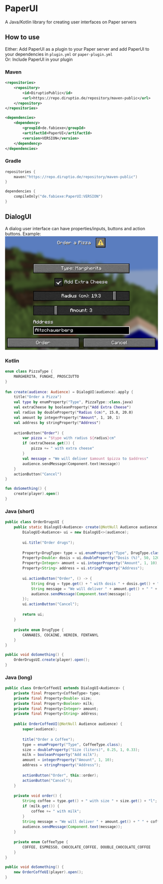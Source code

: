 # PaperUI
A Java/Kotlin library for creating user interfaces on Paper servers


## How to use
Either: Add PaperUI as a plugin to your Paper server and add PaperUI to your dependencies in `plugin.yml` or `paper-plugin.yml`\
Or: Include PaperUI in your plugin

### Maven
```xml
<repositories>
    <repository>
        <id>DiruptioPublic</id>
        <url>https://repo.diruptio.de/repository/maven-public</url>
    </repository>
</repositories>
```
```xml
<dependencies>
    <dependency>
        <groupId>de.fabiexe</groupId>
        <artifactId>PaperUI</artifactId>
        <version>VERSION</version>
    </dependency>
</dependencies>
```

### Gradle
```kotlin
repositories {
    maven("https://repo.diruptio.de/repository/maven-public")
}
```
```kotlin
dependencies {
    compileOnly("de.fabiexe:PaperUI:VERSION")
}
```


## DialogUI
A dialog user interface can have properties/inputs, buttons and action buttons.
Example:\
<img src=".github/assets/OrderPizzaUI.png" alt="OrderPizzaUI">

### Kotlin
```kotlin
enum class PizzaType {
    MARGHERITA, FUNGHI, PROSCIUTTO
}

fun create(audience: Audience) = DialogUI(audience).apply {
    title("Order a Pizza")
    val type by enumProperty("Type", PizzaType::class.java)
    val extraCheese by booleanProperty("Add Extra Cheese")
    val radius by doubleProperty("Radius (cm)", 15.0, 20.0)
    val amount by integerProperty("Amount", 1, 10, 1)
    val address by stringProperty("Address")

    actionButton("Order") {
        var pizza = "$type with radius ${radius}cm"
        if (extraCheese.get()) {
            pizza += " with extra cheese"
        }
        val message = "We will deliver $amount $pizza to $address"
        audience.sendMessage(Component.text(message))
    }
    actionButton("Cancel")
}
```
```kotlin
fun doSomething() {
    create(player).open()
}
```


### Java (short)
```java
public class OrderDrugsUI {
    public static DialogUI<Audience> create(@NotNull Audience audience) {
        DialogUI<Audience> ui = new DialogUI<>(audience);

        ui.title("Order drugs");

        Property<DrugType> type = ui.enumProperty("Type", DrugType.class);
        Property<Double> dosis = ui.doubleProperty("Dosis (%)", 50, 120, 100);
        Property<Integer> amount = ui.integerProperty("Amount", 1, 10);
        Property<String> address = ui.stringProperty("Address");

        ui.actionButton("Order", () -> {
            String drug = type.get() + " with dosis " + dosis.get() + "%";
            String message = "We will deliver " + amount.get() + " " + drug + " to " + address.get();
            audience.sendMessage(Component.text(message));
        });
        ui.actionButton("Cancel");

        return ui;
    }

    private enum DrugType {
        CANNABIS, COCAINE, HEROIN, FENTANYL
    }
}
```
```java
public void doSomething() {
    OrderDrugsUI.create(player).open();
}
```

### Java (long)
```java
public class OrderCoffeeUI extends DialogUI<Audience> {
    private final Property<CoffeeType> type;
    private final Property<Double> size;
    private final Property<Boolean> milk;
    private final Property<Integer> amount;
    private final Property<String> address;

    public OrderCoffeeUI(@NotNull Audience audience) {
        super(audience);

        title("Order a Coffee");
        type = enumProperty("Type", CoffeeType.class);
        size = doubleProperty("Size (liters)", 0.25, 1, 0.33);
        milk = booleanProperty("Add milk");
        amount = integerProperty("Amount", 1, 10);
        address = stringProperty("Address");

        actionButton("Order", this::order);
        actionButton("Cancel");
    }

    private void order() {
        String coffee = type.get() + " with size " + size.get() + "l";
        if (milk.get()) {
            coffee += " with milk";
        }
        String message = "We will deliver " + amount.get() + " " + coffee + " to " + address.get();
        audience.sendMessage(Component.text(message));
    }

    private enum CoffeeType {
        COFFEE, ESPRESSO, CHOCOLATE_COFFEE, DOUBLE_CHOCOLATE_COFFEE
    }
}
```
```java
public void doSomething() {
    new OrderCoffeUI(player).open();
}
```
